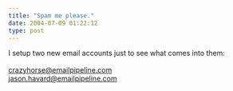 ```yaml
---
title: "Spam me please."
date: 2004-07-09 01:22:12
type: post
---
```


I setup two new email accounts just to see what comes into them:<br> <br> crazyhorse@emailpipeline.com<br> jason.havard@emailpipeline.com<br> <br>
